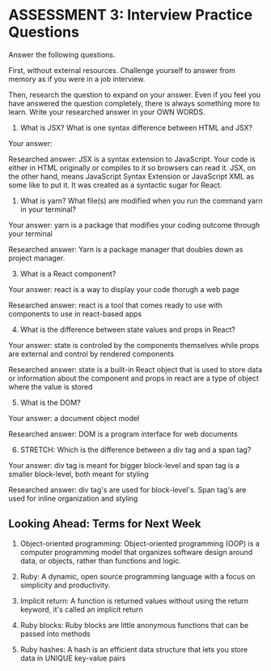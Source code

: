 # ASSESSMENT 3: Interview Practice Questions

Answer the following questions.

First, without external resources. Challenge yourself to answer from memory as if you were in a job interview.

Then, research the question to expand on your answer. Even if you feel you have answered the question completely, there is always something more to learn. Write your researched answer in your OWN WORDS.

1. What is JSX? What is one syntax difference between HTML and JSX?

Your answer:

Researched answer: JSX is a syntax extension to JavaScript.
Your code is either in HTML originally or compiles to it so browsers can read it. JSX, on the other hand, means JavaScript Syntax Extension or JavaScript XML as some like to put it. It was created as a syntactic sugar for React.

1. What is yarn? What file(s) are modified when you run the command yarn in your terminal?

Your answer: yarn is a package that modifies your coding outcome through your terminal

Researched answer: Yarn is a package manager that doubles down as project manager.

3. What is a React component?

Your answer: react is a way to display your code thorugh a web page 

Researched answer: react is a tool that comes ready to use with components to use in react-based apps


4. What is the difference between state values and props in React?

Your answer: state is controled by the components themselves while props are external and control by rendered components

Researched answer: state is a built-in React object that is used to store data or information about the component and props in react are a type of object where the value is stored

5. What is the DOM? 

Your answer: a document object model 

Researched answer: DOM is a program interface for web documents

6. STRETCH: Which is the difference between a div tag and a span tag?

Your answer: div tag is meant for bigger block-level and span tag is a smaller block-level, both meant for styling

Researched answer: div tag's are used for block-level's. Span tag's are used for inline organization and styling

## Looking Ahead: Terms for Next Week

1. Object-oriented programming: Object-oriented programming (OOP) is a computer programming model that organizes software design around data, or objects, rather than functions and logic.

2. Ruby: A dynamic, open source programming language with a focus on simplicity and productivity.

3. Implicit return: A function is returned values without using the return keyword, it's called an implicit return

4. Ruby blocks: Ruby blocks are little anonymous functions that can be passed into methods

5. Ruby hashes: A hash is an efficient data structure that lets you store data in UNIQUE key-value pairs
